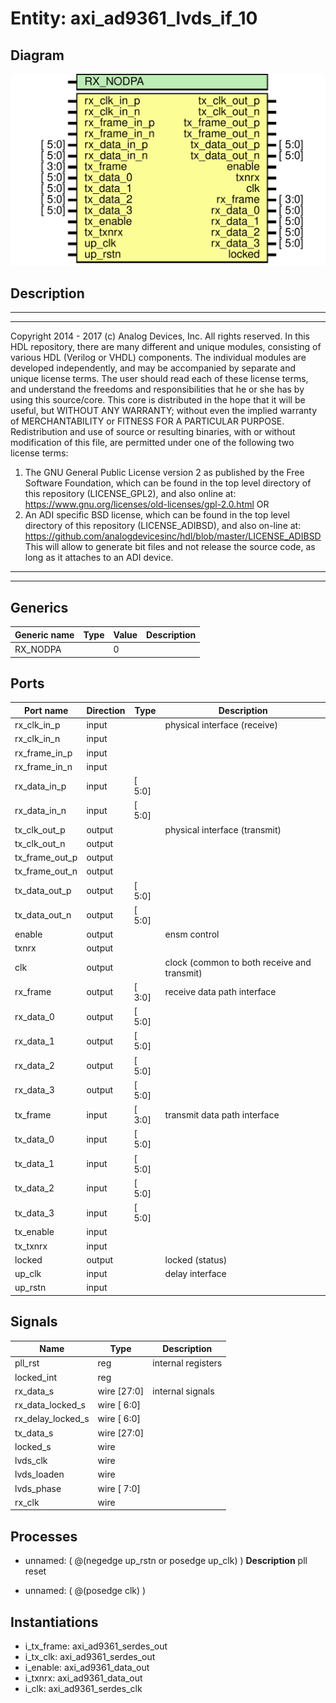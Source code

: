 # Entity: axi_ad9361_lvds_if_10

## Diagram

![Diagram](axi_ad9361_lvds_if_10.svg "Diagram")
## Description

***************************************************************************
 ***************************************************************************
 Copyright 2014 - 2017 (c) Analog Devices, Inc. All rights reserved.
 In this HDL repository, there are many different and unique modules, consisting
 of various HDL (Verilog or VHDL) components. The individual modules are
 developed independently, and may be accompanied by separate and unique license
 terms.
 The user should read each of these license terms, and understand the
 freedoms and responsibilities that he or she has by using this source/core.
 This core is distributed in the hope that it will be useful, but WITHOUT ANY
 WARRANTY; without even the implied warranty of MERCHANTABILITY or FITNESS FOR
 A PARTICULAR PURPOSE.
 Redistribution and use of source or resulting binaries, with or without modification
 of this file, are permitted under one of the following two license terms:
   1. The GNU General Public License version 2 as published by the
      Free Software Foundation, which can be found in the top level directory
      of this repository (LICENSE_GPL2), and also online at:
      <https://www.gnu.org/licenses/old-licenses/gpl-2.0.html>
 OR
   2. An ADI specific BSD license, which can be found in the top level directory
      of this repository (LICENSE_ADIBSD), and also on-line at:
      https://github.com/analogdevicesinc/hdl/blob/master/LICENSE_ADIBSD
      This will allow to generate bit files and not release the source code,
      as long as it attaches to an ADI device.
 ***************************************************************************
 ***************************************************************************
 
## Generics

| Generic name | Type | Value | Description |
| ------------ | ---- | ----- | ----------- |
| RX_NODPA     |      | 0     |             |
## Ports

| Port name      | Direction | Type   | Description                                 |
| -------------- | --------- | ------ | ------------------------------------------- |
| rx_clk_in_p    | input     |        | physical interface (receive)                |
| rx_clk_in_n    | input     |        |                                             |
| rx_frame_in_p  | input     |        |                                             |
| rx_frame_in_n  | input     |        |                                             |
| rx_data_in_p   | input     | [ 5:0] |                                             |
| rx_data_in_n   | input     | [ 5:0] |                                             |
| tx_clk_out_p   | output    |        | physical interface (transmit)               |
| tx_clk_out_n   | output    |        |                                             |
| tx_frame_out_p | output    |        |                                             |
| tx_frame_out_n | output    |        |                                             |
| tx_data_out_p  | output    | [ 5:0] |                                             |
| tx_data_out_n  | output    | [ 5:0] |                                             |
| enable         | output    |        | ensm control                                |
| txnrx          | output    |        |                                             |
| clk            | output    |        | clock (common to both receive and transmit) |
| rx_frame       | output    | [ 3:0] | receive data path interface                 |
| rx_data_0      | output    | [ 5:0] |                                             |
| rx_data_1      | output    | [ 5:0] |                                             |
| rx_data_2      | output    | [ 5:0] |                                             |
| rx_data_3      | output    | [ 5:0] |                                             |
| tx_frame       | input     | [ 3:0] | transmit data path interface                |
| tx_data_0      | input     | [ 5:0] |                                             |
| tx_data_1      | input     | [ 5:0] |                                             |
| tx_data_2      | input     | [ 5:0] |                                             |
| tx_data_3      | input     | [ 5:0] |                                             |
| tx_enable      | input     |        |                                             |
| tx_txnrx       | input     |        |                                             |
| locked         | output    |        | locked (status)                             |
| up_clk         | input     |        | delay interface                             |
| up_rstn        | input     |        |                                             |
## Signals

| Name              | Type        | Description         |
| ----------------- | ----------- | ------------------- |
| pll_rst           | reg         | internal registers  |
| locked_int        | reg         |                     |
| rx_data_s         | wire [27:0] | internal signals    |
| rx_data_locked_s  | wire [ 6:0] |                     |
| rx_delay_locked_s | wire [ 6:0] |                     |
| tx_data_s         | wire [27:0] |                     |
| locked_s          | wire        |                     |
| lvds_clk          | wire        |                     |
| lvds_loaden       | wire        |                     |
| lvds_phase        | wire [ 7:0] |                     |
| rx_clk            | wire        |                     |
## Processes
- unnamed: ( @(negedge up_rstn or posedge up_clk) )
**Description**
pll reset

- unnamed: ( @(posedge clk) )
## Instantiations

- i_tx_frame: axi_ad9361_serdes_out
- i_tx_clk: axi_ad9361_serdes_out
- i_enable: axi_ad9361_data_out
- i_txnrx: axi_ad9361_data_out
- i_clk: axi_ad9361_serdes_clk
